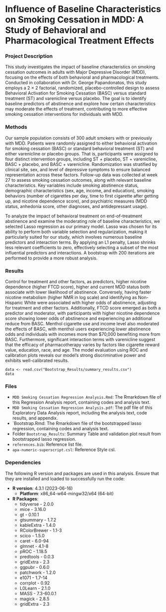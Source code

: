 # Influence of Baseline Characteristics on Smoking Cessation in MDD: A Study of Behavioral and Pharmacological Treatment Effects 

### Project Description

This study investigates the impact of baseline characteristics on smoking cessation outcomes in adults with Major Depressive Disorder (MDD), focusing on the effects of both behavioral and pharmacological treatments. Conducted in collaboration with Dr. George Papandonatos, this study employs a 2 × 2 factorial, randomized, placebo-controlled design to assess Behavioral Activation for Smoking Cessation (BASC) versus standard treatment (ST) and varenicline versus placebo. The goal is to identify baseline predictors of abstinence and explore how certain characteristics may moderate the effects of treatment, contributing to more effective smoking cessation interventions for individuals with MDD.

### Methods

Our sample population consists of 300 adult smokers with or previously with MDD. Patients were randomly assigned to either behavioral activation for smoking cessation (BASC) or standard behavioral treatment (ST) and either varenicline or placebo groups. That is, participants were assigned to four distinct intervention groups, including ST + placebo, ST + varenicline, BASC + placebo, and BASC + varenicline. Randomization was stratified by clinical site, sex, and level of depressive symptoms to ensure balanced representation across these factors. Follow-up data was collected at week 27 to assess smoking cessation outcomes, along with relevant baseline characteristics. Key variables include smoking abstinence status, demographic characteristics (sex, age,
income, and education), smoking behaviors (number of cigarettes per day, time to first cigarette after getting up, and nicotine dependence score), and psychiatric measures (MDD status, anhedonia score, other diagnoses, and antidepressant usage).

To analyze the impact of behavioral treatment on end-of-treatment abstinence and examine the moderating role of baseline characteristics, we selected Lasso regression as our primary model. Lasso was chosen for its ability to perform both variable selection and regularization, making it particularly suited for our study, which involves numerous baseline predictors and interaction terms. By applying an L1 penalty, Lasso shrinks less relevant coefficients to zero, effectively selecting a subset of the most influential predictors and interactions. A bootstrap with 200 iterations are performed to provide a more robust analysis.
 
### Results 

 Control for treatment and other factors, as predictors, higher nicotine dependence (higher FTCD score),
 higher and current MDD status both associate with lower likelihood of abstinence. Conversely, having faster
 nicotine metabolism (higher NMR in log scale) and identifying as Non-Hispanic White were associated with
 higher odds of abstinence, adjusting for treatment and other factors.
 Additionally, FTCD score emerged as both a predictor and moderator, with participants with higher nicotine
 dependence score showing lower odds of abstinence and experiencing an additional reduce from BASC. Menthol
 cigarette use and income level also moderated the effects of BASC, with menthol users experiencing lower
 abstinence odds and individuals with incomes more than $70,000 benefiting more from BASC. Furthermore,
 significant interaction terms with varenicline suggest that the efficacy of pharmacotherapy varies by factors
 like cigarette reward value, education, race, and age. The model evaluation using ROC and calibration plots
 reveals our model’s strong discriminative power and exhibits well-calibrated results.
```{r, echo = FALSE}
data <- read.csv("Bootstrap_Results/summary_results.csv")
data
```


### Files
- `MDD Smoking Cessation Regression Analysis.Rmd`: The Rmarkdown file of this Regression Analysis report, containing codes and analysis text.
- `MDD Smoking Cessation Regression Analysis.pdf`: The pdf file of this Exploratory Data Analysis report, including the analysis text, code results, and appendix.
- `Bootstrap.Rmd: The Rmarkdown file of the bootstrapped lasso regression, containing codes and analysis text.
- Folder `Bootstrap_Results`: Summary Table and validation plot result from bootstrapped lasso regression.
- `references.bib`: Reference list file.
- `apa-numeric-superscript.csl`: Reference Style csl.

 
### Dependencies
The following R version and packages are used in this analysis. Ensure that they are installed and loaded to successfully run the code:
- **R version**: 4.3.1 (2023-06-16)
    - **Platform**: x86_64-w64-mingw32/x64 (64-bit)
- **R Packages**:
     - tidyverse - 2.0.0
     - mice - 3.16.0
     - gt - 0.10.1
     - gtsummary - 1.7.2
     - kableExtra - 1.4.0
     - RColorBrewer - 1.1-3
     - scico - 1.5.0
     - caret - 6.0-94
     - glmnet - 4.1-8
     - pROC - 1.18.5
     - predtools - 0.0.3
     - gridExtra - 2.3
     - ggpubr - 0.6.0
     - patchwork - 1.2.0
     - e1071 - 1.7-14
     - corrplot - 0.92
     - L0Learn - 2.1.0
     - MASS - 7.3-60.0.1
     - magick - 2.8.5
     - gridExtra - 2.3
 
